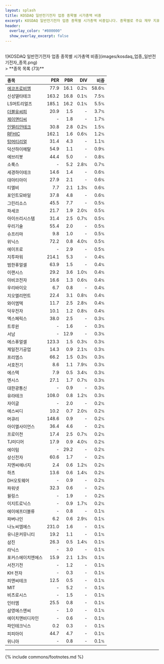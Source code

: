 ```yaml
---
layout: splash
title: KOSDAQ 일반전기전자 업종 종목별 시가총액 비중
excerpt: KOSDAQ 일반전기전자 업종 종목별 시가총액 비중입니다. 종목별로 주요 재무 지표를 함께 표시합니다.
header:
  overlay_color: "#800000"
  show_overlay_excerpt: false
---
```

<br>
![KOSDAQ 일반전기전자 업종 종목별 시가총액 비중](images/kosdaq_업종_일반전기전자_종목.png)
<br>
> **종목 목록 (73)**<a id="list"></a>

| **종목** | **PER** | **PBR** | **DIV** | **비중** |
| :------- | ------: | ------: | ------: | -------: |
| [에코프로비엠](/247540/) | 77.9 | 16.1 | 0.2<small>%</small> | 58.6<small>%</small> |
| 신성델타테크 | 163.2 | 16.8 | 0.1<small>%</small> | 7.5<small>%</small> |
| LS머트리얼즈 | 185.1 | 16.2 | 0.1<small>%</small> | 5.5<small>%</small> |
| [더블유씨피](/393890/) | 20.9 | 1.5 | - | 3.7<small>%</small> |
| [제이앤티씨](/204270/) | - | 1.8 | - | 1.7<small>%</small> |
| [인텔리안테크](/189300/) | 30.8 | 2.8 | 0.2<small>%</small> | 1.5<small>%</small> |
| [RFHIC](/218410/) | 162.1 | 1.6 | 0.6<small>%</small> | 1.2<small>%</small> |
| [탑머티리얼](/360070/) | 31.4 | 4.3 | - | 1.1<small>%</small> |
| 덕산하이메탈 | 54.9 | 1.1 | - | 0.9<small>%</small> |
| 에브리봇 | 44.4 | 5.0 | - | 0.8<small>%</small> |
| 소룩스 | - | 5.2 | 2.8<small>%</small> | 0.7<small>%</small> |
| 세경하이테크 | 14.6 | 1.4 | - | 0.6<small>%</small> |
| 대아티아이 | 27.9 | 2.1 | - | 0.6<small>%</small> |
| 티엘비 | 7.7 | 2.1 | 1.3<small>%</small> | 0.6<small>%</small> |
| 포인트모바일 | 37.8 | 4.8 | - | 0.6<small>%</small> |
| 그린리소스 | 45.5 | 7.7 | - | 0.5<small>%</small> |
| 파세코 | 21.7 | 1.9 | 2.0<small>%</small> | 0.5<small>%</small> |
| 아이쓰리시스템 | 31.4 | 2.5 | 0.7<small>%</small> | 0.5<small>%</small> |
| 우리기술 | 55.4 | 2.0 | - | 0.5<small>%</small> |
| 슈프리마 | 9.8 | 1.0 | - | 0.5<small>%</small> |
| 위닉스 | 72.2 | 0.8 | 4.0<small>%</small> | 0.5<small>%</small> |
| 에이프로 | - | 2.9 | - | 0.5<small>%</small> |
| 지투파워 | 214.1 | 5.3 | - | 0.4<small>%</small> |
| 범한퓨얼셀 | 63.9 | 1.5 | - | 0.4<small>%</small> |
| 이랜시스 | 29.2 | 3.6 | 1.0<small>%</small> | 0.4<small>%</small> |
| 아비코전자 | 16.6 | 1.3 | 0.6<small>%</small> | 0.4<small>%</small> |
| 우리바이오 | 6.7 | 0.8 | - | 0.4<small>%</small> |
| 지오엘리먼트 | 22.4 | 3.1 | 0.8<small>%</small> | 0.4<small>%</small> |
| 와이엠텍 | 11.7 | 2.5 | 2.8<small>%</small> | 0.4<small>%</small> |
| 덕우전자 | 10.1 | 1.2 | 0.8<small>%</small> | 0.4<small>%</small> |
| 엑스페릭스 | 38.0 | 2.5 | - | 0.3<small>%</small> |
| 트루윈 | - | 1.6 | - | 0.3<small>%</small> |
| 서남 | - | 12.9 | - | 0.3<small>%</small> |
| 에스퓨얼셀 | 123.3 | 1.5 | 0.3<small>%</small> | 0.3<small>%</small> |
| 제일전기공업 | 14.3 | 0.9 | 2.1<small>%</small> | 0.3<small>%</small> |
| 프리엠스 | 66.2 | 1.5 | 0.3<small>%</small> | 0.3<small>%</small> |
| 서호전기 | 8.6 | 1.1 | 7.9<small>%</small> | 0.3<small>%</small> |
| 에스텍 | 7.9 | 0.5 | 3.4<small>%</small> | 0.3<small>%</small> |
| 엔시스 | 27.1 | 1.7 | 0.7<small>%</small> | 0.3<small>%</small> |
| 대한광통신 | - | 0.9 | - | 0.3<small>%</small> |
| 유라테크 | 108.0 | 0.8 | 1.2<small>%</small> | 0.3<small>%</small> |
| 자이글 | - | 2.0 | - | 0.2<small>%</small> |
| 에스씨디 | 10.2 | 0.7 | 2.0<small>%</small> | 0.2<small>%</small> |
| 머큐리 | 148.6 | 0.9 | - | 0.2<small>%</small> |
| 아이엘사이언스 | 36.4 | 4.6 | - | 0.2<small>%</small> |
| 프로이천 | 17.4 | 2.5 | 0.7<small>%</small> | 0.2<small>%</small> |
| TJ미디어 | 17.9 | 0.9 | 4.0<small>%</small> | 0.2<small>%</small> |
| 에이텀 | - | 29.2 | - | 0.2<small>%</small> |
| 상신전자 | 60.6 | 1.7 | - | 0.2<small>%</small> |
| 지엔씨에너지 | 2.4 | 0.6 | 1.2<small>%</small> | 0.2<small>%</small> |
| 하츠 | 13.6 | 0.6 | 1.4<small>%</small> | 0.2<small>%</small> |
| DH오토웨어 | - | 0.9 | - | 0.2<small>%</small> |
| 파워넷 | 32.3 | 0.6 | - | 0.2<small>%</small> |
| 윌링스 | - | 1.9 | - | 0.2<small>%</small> |
| 이지트로닉스 | - | 0.9 | 1.7<small>%</small> | 0.2<small>%</small> |
| 에이에프더블류 | - | 0.8 | - | 0.1<small>%</small> |
| 파버나인 | 6.2 | 0.6 | 2.9<small>%</small> | 0.1<small>%</small> |
| 나노씨엠에스 | 231.0 | 1.6 | - | 0.1<small>%</small> |
| 유니온커뮤니티 | 19.2 | 1.1 | - | 0.1<small>%</small> |
| 삼진 | 26.3 | 0.5 | 1.4<small>%</small> | 0.1<small>%</small> |
| 라닉스 | - | 3.0 | - | 0.1<small>%</small> |
| 포커스에이치엔에스 | 15.9 | 2.1 | 1.3<small>%</small> | 0.1<small>%</small> |
| 서전기전 | - | 1.2 | - | 0.1<small>%</small> |
| KH 전자 | - | 0.3 | - | 0.1<small>%</small> |
| 피앤씨테크 | 12.5 | 0.5 | - | 0.1<small>%</small> |
| MIT | - | 5.2 | - | 0.1<small>%</small> |
| 비츠로시스 | - | 1.5 | - | 0.1<small>%</small> |
| 인터엠 | 25.5 | 0.8 | - | 0.1<small>%</small> |
| 삼영에스앤씨 | - | 1.0 | - | 0.1<small>%</small> |
| 에이치앤비디자인 | - | 0.6 | - | 0.1<small>%</small> |
| 파인테크닉스 | 0.2 | 0.3 | - | 0.1<small>%</small> |
| 피피아이 | 44.7 | 4.7 | - | 0.1<small>%</small> |
| 위니아 | - | 0.8 | - | 0.1<small>%</small> |

---
{% include commons/footnotes.md %}
